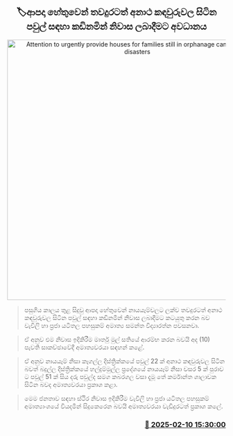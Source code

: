 <p align='center'><b><h2 align='center' title='Attention to urgently provide houses for families still in orphanage camps due to disasters'>🏷ආපදා හේතුවෙන් තවදුරටත් අනාථ කඳවුරුවල සිටින පවුල් සඳහා කඩිනමින් නිවාස ලබාදීමට අවධානය</h2></b></p>
<p align='center'><img src='https://helakuru.sgp1.cdn.digitaloceanspaces.com/esana/images/lib/samantha-vidyarathne-minister-ffd.jpg' width='600' alt='Attention to urgently provide houses for families still in orphanage camps due to disasters'></p>

> පසුගිය කාලය තුළ සිදුවු ආපදා හේතුවෙන් නායයෑම්වලට ලක්ව තවදුරටත් අනාථ කඳවුරුවල සිටින පවුල් සඳහා කඩිනමින් නිවාස ලබාදීමට කටයුතු කරන බව වැවිලි හා ප්‍රජා යටිතල පහසුකම් අමාත්‍ය සමන්ත විද්‍යාරත්න පවසනවා.

> ඒ අනුව එම නිවාස ඉදිකිරීම මාර්තු මුල් සතියේ ආරම්භ කරන බවයි අද (10) පැවති සාකච්ඡාවේදී අමාත්‍යවරයා සඳහන් කළේ.

> ඒ අනුව නායයෑම් නිසා කෑගල්ල දිස්ත්‍රික්කයේ පවුල් 22 ක් අනාථ කඳවුරුවල සිටින බවත් බදුල්ල දිස්ත්‍රික්කයේ හල්දුම්මුල්​ල ප්‍රදේශයේ නායයෑම් නිසා වසර 5 ක් පුරාව​ට පවුල් 51 ක් සිය දරු පවුල්ද සමග කබරගල වසා දැමූ තේ කර්මාන්ත ශාලාවක සිටින බවද අමාත්‍යවරයා ප්‍රකාශ කළා.

> මෙම ජනතාව සඳහා ස්ථිර නිවාස ඉදිකිරීම වැවිලි හා ප්‍රජා යටිතල පහසුකම් අමාත්‍යාංශයේ වියදමින් සිදුකෙරෙන බවයි අමාත්‍යවරයා වැඩිදුරටත් ප්‍රකාශ කලේ.



<h3 align='right'><a href='https://www.helakuru.lk/esana/p/107350/'>📅 2025-02-10 15:30:00</a></h3>
